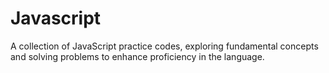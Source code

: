 # Javascript
A collection of JavaScript practice codes, exploring fundamental concepts and solving problems to enhance proficiency in the language.
